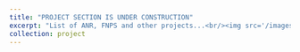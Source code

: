 ```yaml
---
title: "PROJECT SECTION IS UNDER CONSTRUCTION"
excerpt: "List of ANR, FNPS and other projects...<br/><img src='/images/500x300.png'>"
collection: project
---
```



